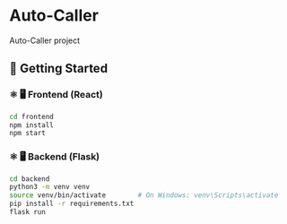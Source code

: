 # Auto-Caller
Auto-Caller project


## 🚀 Getting Started

### ⚛️ 🖥️ Frontend (React)

```bash
cd frontend
npm install
npm start
```

### ⚛️ 🖥️ Backend (Flask)
```bash
cd backend
python3 -m venv venv
source venv/bin/activate        # On Windows: venv\Scripts\activate
pip install -r requirements.txt
flask run
```
